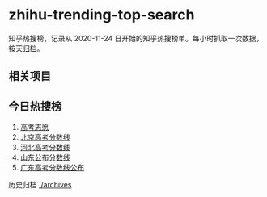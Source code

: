 # zhihu-trending-top-search

知乎热搜榜，记录从 2020-11-24
日开始的知乎热搜榜单。每小时抓取一次数据，按天[归档](./archives)。

## 相关项目

## 今日热搜榜

<!-- BEGIN -->
<!-- 最后更新时间 Mon Jun 26 2023 03:06:26 GMT+0800 (China Standard Time) -->

1. [高考志愿](https://www.zhihu.com/search?q=高考志愿)
1. [北京高考分数线](https://www.zhihu.com/search?q=北京高考分数线)
1. [河北高考分数线](https://www.zhihu.com/search?q=河北高考分数线)
1. [山东公布分数线](https://www.zhihu.com/search?q=山东公布分数线)
1. [广东高考分数线公布](https://www.zhihu.com/search?q=广东高考分数线公布)

<!-- END -->

历史归档 [./archives](./archives)
